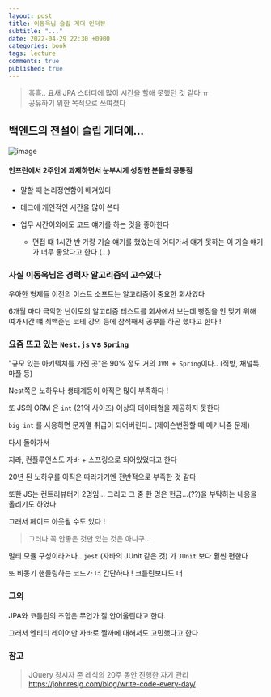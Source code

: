 ```yaml
---
layout: post
title: 이동욱님 슬립 게더 인터뷰
subtitle: "..."
date: 2022-04-29 22:30 +0900
categories: book
tags: lecture
comments: true
published: true
---
```


> 흑흑.. 요새 JPA 스터디에 많이 시간을 할애 못했던 것 같다 ㅠ  
> 공유하기 위한 목적으로 쓰여졌다

## 백엔드의 전설이 슬립 게더에...

![image](https://user-images.githubusercontent.com/66164361/165955355-6140ace8-1240-4391-a656-444d8c1eb432.png)

#### 인프런에서 2주안에 과제하면서 눈부시게 성장한 분들의 공통점

- 말할 때 논리정연함이 배겨있다

- 테크에 개인적인 시간을 많이 쓴다

- 업무 시간이외에도 코드 얘기를 하는 것을 좋아한다
  - 면접 떄 1시간 반 가량 기술 얘기를 했었는데 어디가서 얘기 못하는 이 기술 얘기가 너무 좋았다고 한다 (...)

### 사실 이동욱님은 경력자 알고리즘의 고수였다

우아한 형제들 이전의 이스트 소프트는 알고리즘이 중요한 회사였다

6개월 마다 극악한 난이도의 알고리즘 테스트를 회사에서 보는데 빵점을 안 맞기 위해 여가시간 떄 최백준님 코테 강의 등에 참석해서 공부를 하곤 했다고 한다 !

### 요즘 뜨고 있는 `Nest.js` vs `Spring`

"규모 있는 아키텍쳐를 가진 곳"은 90% 정도 거의 `JVM + Spring`이다.. (직방, 채널톡, 마플 등)

Nest쪽은 노하우나 생태계등이 아직은 많이 부족하다 !

또 JS의 ORM 은 `int` (21억 사이즈) 이상의 데이터형을 제공하지 못한다

`big int` 를 사용하면 문자열 취급이 되어버린다.. (제이슨변환할 때 메커니즘 문제)

다시 돌아가서

지라, 컨플루언스도 자바 + 스프링으로 되어있었다고 한다

20년 된 노하우를 아직은 따라가기엔 전반적으로 부족한 것 같다

또한 JS는 컨트리뷰터가 2명임... 그리고 그 중 한 명은 헌금...(??)을 부탁하는 내용을 올리기도 하였다

그래서 페이드 아웃될 수도 있다 !

> 그러나 꼭 안좋은 것만 있는 것은 아니구...

멀티 모듈 구성이라거나.. `jest` (자바의 JUnit 같은 것) 가 `JUnit` 보다 훨씬 편한다

또 비동기 핸들링하는 코드가 더 간단하다 ! 코틀린보다도 더

### 그외

JPA와 코틀린의 조합은 무언가 잘 안어울린다고 한다.

그래서 엔티티 레이어만 자바로 짤까에 대해서도 고민했다고 한다

### 참고

> JQuery 창시자 존 레식의 20주 동안 진행한 자기 관리  
> https://johnresig.com/blog/write-code-every-day/
